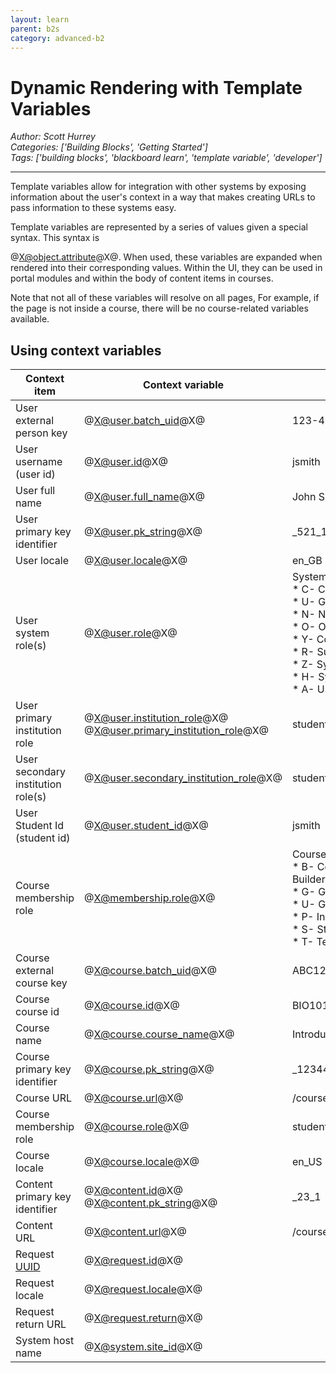 ```yaml
---
layout: learn
parent: b2s
category: advanced-b2
---
```

# Dynamic Rendering with Template Variables
*Author: Scott Hurrey*  
*Categories: ['Building Blocks', 'Getting Started']*  
*Tags: ['building blocks', 'blackboard learn', 'template variable', 'developer']*  
<hr />
Template variables allow for integration with other systems by exposing
information about the user's context in a way that makes creating URLs to pass
information to these systems easy.

Template variables are represented by a series of values given a special
syntax. This syntax is

@X@object.attribute@X@. When used, these variables are expanded when rendered
into their corresponding values. Within the UI, they can be used in portal
modules and within the body of content items in courses.

Note that not all of these variables will resolve on all pages, For example,
if the page is not inside a course, there will be no course-related variables
available.

## Using context variables

Context item | Context variable | Example output
---|---|---
User external person key | @X@user.batch_uid@X@ | 123-45-6789
User username (user id) | @X@user.id@X@ | jsmith
User full name | @X@user.full_name@X@ | John Smith
User primary key identifier | @X@user.pk_string@X@ | _521_1
User locale | @X@user.locale@X@ | en_GB
User system role(s) | @X@user.role@X@ | System Roles:<br />* C- Course Administrator<br />* U- Guest<br />* N- None<br />* O- Observer<br />* Y- Community Administrator<br />* R- Support<br />* Z- System Admin<br />* H- System Support<br />* A- User Administrator
User primary institution role | @X@user.institution_role@X@<br />@X@user.primary_institution_role@X@ | student
User secondary institution role(s) | @X@user.secondary_institution_role@X@ | student,faculty
User Student Id (student id) | @X@user.student_id@X@ | jsmith
Course membership role | @X@membership.role@X@ | Course/Organization Roles:<br />* B- Course Builder/Organization Builder<br />* G- Grader/Grader<br />* U- Guest/Guest<br />* P- Instructor/Leader<br />* S- Student/Participant<br />* T- Teacher's Assistant/Assistant
Course external course key | @X@course.batch_uid@X@ | ABC123ABC
Course course id | @X@course.id@X@ | BIO101
Course name | @X@course.course_name@X@ | Introduction to Concepts in Biology
Course primary key identifier | @X@course.pk_string@X@ | _12344_1
Course URL | @X@course.url@X@ | /courses/1/BIO101/
Course membership role | @X@course.role@X@ | student
Course locale | @X@course.locale@X@ | en_US
Content primary key identifier | @X@content.id@X@<br />@X@content.pk_string@X@ | _23_1
Content URL | @X@content.url@X@ | /courses/1/BOB101/content/_221_1
Request [UUID](https://www.opengroup.org/onlinepubs/009629399/apdxa.htm) | @X@request.id@X@ | 
Request locale | @X@request.locale@X@ | 
Request return URL | @X@request.return@X@ | 
System host name | @X@system.site_id@X@ | 

